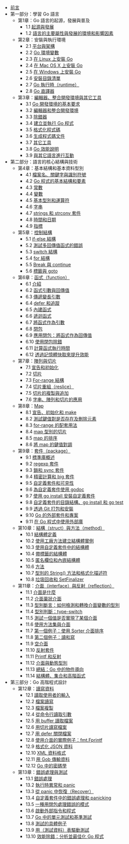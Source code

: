 - [前言](eBook/preface.md)
- 第一部分：學習 Go 語言
    - 第1章：Go 語言的起源，發展與普及
        - 1.1 [起源與發展](eBook/01.1.md)
	    - 1.2 [語言的主要屬性與發展的環境和影響因素](eBook/01.2.md)
    - 第2章：安裝與執行環境
	    - 2.1 [平台與架構](eBook/02.1.md)
	    - 2.2 [Go 環境變數](eBook/02.2.md)
	    - 2.3 [在 Linux 上安裝 Go](eBook/02.3.md)
	    - 2.4 [在 Mac OS X 上安裝 Go](eBook/02.4.md)
	    - 2.5 [在 Windows 上安裝 Go](eBook/02.5.md)
	    - 2.6 [安裝目錄清單](eBook/02.6.md)
	    - 2.7 [Go 執行時（runtime）](eBook/02.7.md)
	    - 2.8 [Go 直譯器](eBook/02.8.md)
    - 第3章：[編輯器、整合開發環境與其它工具](eBook/03.0.md)
	    - 3.1 [Go 開發環境的基本要求](eBook/03.1.md)
	    - 3.2 [編輯器和整合開發環境](eBook/03.2.md)
	    - 3.3 [除錯器](eBook/03.3.md)
	    - 3.4 [建立並執行 Go 程式](eBook/03.4.md)
	    - 3.5 [格式化程式碼](eBook/03.5.md)
	    - 3.6 [生成程式碼文件](eBook/03.6.md)
	    - 3.7 [其它工具](eBook/03.7.md)
	    - 3.8 [Go 效能說明](eBook/03.8.md)
	    - 3.9 [與其它語言進行互動](eBook/03.9.md)
- 第二部分：語言的核心結構與技術
    - 第4章：基本結構和基本資料型別
	    - 4.1 [檔案名、關鍵字與識別符號](eBook/04.1.md)
	    - 4.2 [Go 程式的基本結構和要素](eBook/04.2.md)
	    - 4.3 [常數](eBook/04.3.md)
	    - 4.4 [變數](eBook/04.4.md)
	    - 4.5 [基本型別和運算符](eBook/04.5.md)
	    - 4.6 [字串](eBook/04.6.md)
	    - 4.7 [strings 和 strconv 套件](eBook/04.7.md)
	    - 4.8 [時間和日期](eBook/04.8.md)
	    - 4.9 [指標](eBook/04.9.md)
    - 第5章：[控制結構](eBook/05.0.md)
	    - 5.1 [if-else 結構](eBook/05.1.md)
	    - 5.2 [測試多回傳值函式的錯誤](eBook/05.2.md)
	    - 5.3 [switch 結構](eBook/05.3.md)
	    - 5.4 [for 結構](eBook/05.4.md)
	    - 5.5 [Break 與 continue](eBook/05.5.md)
	    - 5.6 [標籤與 goto](eBook/05.6.md)
    - 第6章：[函式（function）](eBook/06.0.md)
	    - 6.1 [介紹](eBook/06.1.md)
	    - 6.2 [函式引數與回傳值](eBook/06.2.md)
	    - 6.3 [傳遞變長引數](eBook/06.3.md)
	    - 6.4 [defer 和追蹤](eBook/06.4.md)
	    - 6.5 [內建函式](eBook/06.5.md)
	    - 6.6 [遞迴函式](eBook/06.6.md)
	    - 6.7 [將函式作為引數](eBook/06.7.md)
	    - 6.8 [閉包](eBook/06.8.md)
	    - 6.9 [應用閉包：將函式作為回傳值](eBook/06.9.md)
	    - 6.10 [使用閉包除錯](eBook/06.10.md)
	    - 6.11 [計算函式執行時間](eBook/06.11.md)
	    - 6.12 [透過記憶體快取來提升效能](eBook/06.12.md)
    - 第7章：[陣列與切片](eBook/07.0.md)
	    - 7.1 [宣告和初始化](eBook/07.1.md)
	    - 7.2 [切片](eBook/07.2.md)
	    - 7.3 [For-range 結構](eBook/07.3.md)
	    - 7.4 [切片重組（reslice）](eBook/07.4.md)
	    - 7.5 [切片的複製與追加](eBook/07.5.md)
		- 7.6 [字串、陣列和切片的應用](eBook/07.6.md)
	- 第8章：[Map](eBook/08.0.md)
		- 8.1 [宣告、初始化和 make](eBook/08.1.md)
		- 8.2 [測試鍵值對是否存在及刪除元素](eBook/08.2.md)
		- 8.3 [for-range 的配套用法](eBook/08.3.md)
		- 8.4 [map 型別的切片](eBook/08.4.md)
		- 8.5 [map 的排序](eBook/08.5.md)
		- 8.6 [將 map 的鍵值對調](eBook/08.6.md)
	- 第9章：[套件（package）](eBook/09.0.md)
		- 9.1 [標準庫概述](eBook/09.1.md)
		- 9.2 [regexp 套件](eBook/09.2.md)
		- 9.3 [鎖和 sync 套件](eBook/09.3.md)
		- 9.4 [精密計算和 big 套件](eBook/09.4.md)
		- 9.5 [自定義套件和可見性](eBook/09.5.md)
		- 9.6 [為自定義套件使用 godoc](eBook/09.6.md)
		- 9.7 [使用 go install 安裝自定義套件](eBook/09.7.md)
		- 9.8 [自定義套件的目錄結構、go install 和 go test](eBook/09.8.md)
		- 9.9 [透過 Git 打包和安裝](eBook/09.9.md)
		- 9.10 [Go 的外部套件和專案](eBook/09.10.md)
		- 9.11 [在 Go 程式中使用外部庫](eBook/09.11.md)
	- 第10章：[結構（struct）與方法（method）](eBook/10.0.md)
	    - 10.1 [結構體定義](eBook/10.1.md)
	    - 10.2 [使用工廠方法建立結構體實例](eBook/10.2.md)
	    - 10.3 [使用自定義套件中的結構體](eBook/10.3.md)
	    - 10.4 [帶標籤的結構體](eBook/10.4.md)
	    - 10.5 [匿名欄位和內嵌結構體](eBook/10.5.md)
	    - 10.6 [方法](eBook/10.6.md)
	    - 10.7 [型別的 String() 方法和格式化描述符](eBook/10.7.md)
	    - 10.8 [垃圾回收和 SetFinalizer](eBook/10.8.md)
	- 第11章：[介面（interface）與反射（reflection）](eBook/11.0.md)
	    - 11.1 [介面是什麼](eBook/11.1.md)
	    - 11.2 [介面巢狀介面](eBook/11.2.md)
	    - 11.3 [型別斷言：如何檢測和轉換介面變數的型別](eBook/11.3.md)
	    - 11.4 [型別判斷：type-switch](eBook/11.4.md)
	    - 11.5 [測試一個值是否實現了某個介面](eBook/11.5.md)
	    - 11.6 [使用方法集與介面](eBook/11.6.md)
	    - 11.7 [第一個例子：使用 Sorter 介面排序](eBook/11.7.md)
	    - 11.8 [第二個例子：讀和寫](eBook/11.8.md)
	    - 11.9 [空介面](eBook/11.9.md)
        - 11.10 [反射套件](eBook/11.10.md)
        - 11.11 [Printf 和反射](eBook/11.11.md)
        - 11.12 [介面與動態型別](eBook/11.12.md)
        - 11.13 [總結：Go 中的物件導向](eBook/11.13.md)
        - 11.14 [結構體、集合和高階函式](eBook/11.14.md)
- 第三部分：Go 高階程式設計
    - 第12章：[讀寫資料](eBook/12.0.md)
        - 12.1 [讀取使用者的輸入](eBook/12.1.md)
        - 12.2 [檔案讀寫](eBook/12.2.md)
        - 12.3 [檔案複製](eBook/12.3.md)
        - 12.4 [從命令行讀取引數](eBook/12.4.md)
        - 12.5 [用 buffer 讀取檔案](eBook/12.5.md)
        - 12.6 [用切片讀寫檔案](eBook/12.6.md)
        - 12.7 [用 defer 關閉檔案](eBook/12.7.md)
        - 12.8 [使用介面的實際例子：fmt.Fprintf](eBook/12.8.md)
        - 12.9 [格式化 JSON 資料](eBook/12.9.md)
        - 12.10 [XML 資料格式](eBook/12.10.md)
        - 12.11 [用 Gob 傳輸資料](eBook/12.11.md)
        - 12.12 [Go 中的密碼學](eBook/12.12.md)
    - 第13章：[錯誤處理與測試](eBook/13.0.md)
        - 13.1 [錯誤處理](eBook/13.1.md)
        - 13.2 [執行時異常和 panic](eBook/13.2.md)
        - 13.3 [從 panic 中恢復（Recover）](eBook/13.3.md)
        - 13.4 [自定義套件中的錯誤處理和 panicking](eBook/13.4.md)
        - 13.5 [一種用閉包處理錯誤的模式](eBook/13.5.md)
        - 13.6 [啟動外部指令和程式](eBook/13.6.md)
        - 13.7 [Go 中的單元測試和基準測試](eBook/13.7.md)
        - 13.8 [測試的具體例子](eBook/13.8.md)
        - 13.9 [用（測試資料）表驅動測試](eBook/13.9.md)
        - 13.10 [效能除錯：分析並最佳化 Go 程式](eBook/13.10.md)
